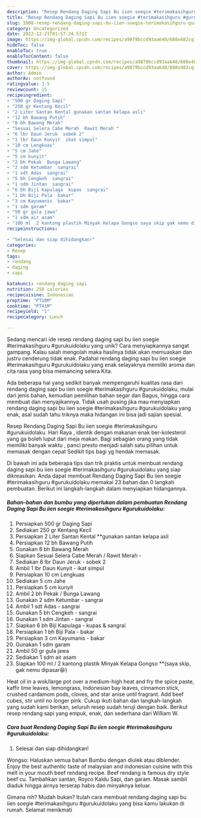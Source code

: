 ```yaml
---
description: "Resep Rendang Daging Sapi Bu iien soegie #terimakasihguru #gurukuidolaku yang Lezat Sekali"
title: "Resep Rendang Daging Sapi Bu iien soegie #terimakasihguru #gurukuidolaku yang Lezat Sekali"
slug: 1008-resep-rendang-daging-sapi-bu-iien-soegie-terimakasihguru-gurukuidolaku-yang-lezat-sekali
category: Uncategorized
date: 2022-12-21T01:57:24.571Z
image: https://img-global.cpcdn.com/recipes/a9879bccd93aa640/680x482cq70/rendang-daging-sapi-bu-iien-soegie-terimakasihguru-gurukuidolaku-foto-resep-utama.jpg
hideToc: false
enableToc: true
enableTocContent: false
thumbnail: https://img-global.cpcdn.com/recipes/a9879bccd93aa640/680x482cq70/rendang-daging-sapi-bu-iien-soegie-terimakasihguru-gurukuidolaku-foto-resep-utama.jpg
cover: https://img-global.cpcdn.com/recipes/a9879bccd93aa640/680x482cq70/rendang-daging-sapi-bu-iien-soegie-terimakasihguru-gurukuidolaku-foto-resep-utama.jpg
author: Admin
authorAv: notfound
ratingvalue: 3.5
reviewcount: 15
recipeingredient:
- "500 gr Daging Sapi"
- "250 gr Kentang Kecil"
- "2 Liter Santan Kental gunakan santan kelapa asli"
- "12 bh Bawang Putih"
- "8 bh Bawang Merah"
- "Sesuai Selera Cabe Merah  Rawit Merah "
- "6 lbr Daun Jeruk  sobek 2"
- "1 lbr Daun Kunyit  ikat simpul"
- "10 cm Lengkuas"
- "5 cm Jahe"
- "5 cm kunyit"
- "2 bh Pekak  Bunga Lawang"
- "2 sdm Ketumbar  sangrai"
- "1 sdt Adas  sangrai"
- "5 bh Cengkeh  sangrai"
- "1 sdm Jintan  sangrai"
- "6 bh Biji Kapulaga  kupas  sangrai"
- "1 bh Biji Pala  bakar"
- "3 cm Kayumanis  bakar"
- "1 sdm garam"
- "50 gr gula jawa"
- "1 sdm air asam"
- "100 ml  2 kantong plastik Minyak Kelapa Gongso saya skip gak nemu dipasar"
recipeinstructions:

- "Selesai dan siap dihidangkan!"
categories:
- Resep
tags:
- rendang
- daging
- sapi

katakunci: rendang daging sapi 
nutrition: 250 calories
recipecuisine: Indonesian
preptime: "PT10M"
cooktime: "PT41M"
recipeyield: "1"
recipecategory: Lunch

---
```





Sedang mencari ide resep rendang daging sapi bu iien soegie #terimakasihguru #gurukuidolaku yang unik? Cara menyiapkannya sangat gampang. Kalau salah mengolah maka hasilnya tidak akan memuaskan dan justru cenderung tidak enak. Padahal rendang daging sapi bu iien soegie #terimakasihguru #gurukuidolaku yang enak selayaknya memiliki aroma dan cita rasa yang bisa memancing selera Kita.





Ada beberapa hal yang sedikit banyak mempengaruhi kualitas rasa dari rendang daging sapi bu iien soegie #terimakasihguru #gurukuidolaku, mulai dari jenis bahan, kemudian pemilihan bahan segar dan Bagus, hingga cara membuat dan menyajikannya. Tidak usah pusing jika mau menyiapkan rendang daging sapi bu iien soegie #terimakasihguru #gurukuidolaku yang enak,      asal sudah tahu triknya maka hidangan ini bisa jadi sajian spesial.














Resep Rendang Daging Sapi Bu iien soegie #terimakasihguru #gurukuidolaku. Hari Raya , identik dengan makanan enak ber-kolesterol yang ga boleh luput dari meja makan. Bagi sebagian orang yang tidak memiliki banyak waktu , panci presto menjadi salah satu pilihan untuk memasak dengan cepat Sedikit tips bagi yg hendak memasak.






Di bawah ini ada beberapa tips dan trik praktis untuk membuat rendang daging sapi bu iien soegie #terimakasihguru #gurukuidolaku yang siap dikreasikan. Anda dapat membuat Rendang Daging Sapi Bu iien soegie #terimakasihguru #gurukuidolaku memakai 23 bahan dan 0 langkah pembuatan. Berikut ini langkah-langkah dalam menyiapkan hidangannya.

<!--inarticleads1-->

##### Bahan-bahan dan bumbu yang diperlukan dalam pembuatan Rendang Daging Sapi Bu iien soegie #terimakasihguru #gurukuidolaku:

1. Persiapkan 500 gr Daging Sapi
1. Sediakan 250 gr Kentang Kecil
1. Persiapkan 2 Liter Santan Kental **gunakan santan kelapa asli
1. Persiapkan 12 bh Bawang Putih
1. Gunakan 8 bh Bawang Merah
1. Siapkan Sesuai Selera Cabe Merah / Rawit Merah -
1. Sediakan 6 lbr Daun Jeruk - sobek 2
1. Ambil 1 lbr Daun Kunyit - ikat simpul
1. Persiapkan 10 cm Lengkuas
1. Sediakan 5 cm Jahe
1. Persiapkan 5 cm kunyit
1. Ambil 2 bh Pekak / Bunga Lawang
1. Gunakan 2 sdm Ketumbar - sangrai
1. Ambil 1 sdt Adas - sangrai
1. Gunakan 5 bh Cengkeh - sangrai
1. Gunakan 1 sdm Jintan - sangrai
1. Siapkan 6 bh Biji Kapulaga - kupas &amp; sangrai
1. Persiapkan 1 bh Biji Pala - bakar
1. Persiapkan 3 cm Kayumanis - bakar
1. Gunakan 1 sdm garam
1. Ambil 50 gr gula jawa
1. Sediakan 1 sdm air asam
1. Siapkan 100 ml / 2 kantong plastik Minyak Kelapa Gongso **(saya skip, gak nemu dipasar😆)


Heat oil in a wok/large pot over a medium-high heat and fry the spice paste, kaffir lime leaves, lemongrass, Indonesian bay leaves, cinnamon stick, crushed cardamom pods, cloves, and star anise until fragrant. Add beef cubes, stir until no longer pink. Cukup ikuti bahan dan langkah-langkah yang sudah kami berikan, seluruh resep sudah teruji dengan baik. Berikut resep rendang sapi yang empuk, enak, dan sederhana dari William W. 

<!--inarticleads2-->

##### Cara buat Rendang Daging Sapi Bu iien soegie #terimakasihguru #gurukuidolaku:


1. Selesai dan siap dihidangkan!

Wongso: Haluskan semua bahan Bumbu dengan diulek atau diblender. Enjoy the best authentic taste of malaysian and indonesian cuisine with this melt in your mouth beef rendang recipe. Beef rendang is famous dry style beef cu. Tambahkan santan, Royco Kaldu Sapi, dan garam. Masak sambil diaduk hingga airnya terserap habis dan minyaknya keluar. 

Gimana nih? Mudah bukan? Itulah cara membuat rendang daging sapi bu iien soegie #terimakasihguru #gurukuidolaku yang bisa kamu lakukan di rumah. Selamat menikmati
